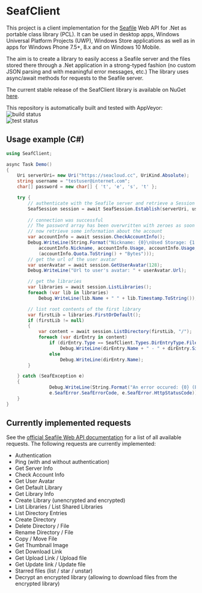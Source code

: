# SeafClient

This project is a client implementation for the [Seafile](https://www.seafile.com) Web API  for .Net as portable class library (PCL).
It can be used in desktop apps, Windows Universal Platform Projects (UWP), Windows Store applications as well as in apps for Windows Phone 7.5+, 8.x and on Windows 10 Mobile.

The aim is to create a library to easily access a Seafile server and the files stored there through a .Net application in a strong-typed fashion (no custom JSON parsing and with meaningful error messages, etc.) The library uses async/await methods for requests to the Seafile server.

The current stable release of the SeafClient library is available on NuGet [here](https://www.nuget.org/packages/SeafClient/).

This repository is automatically built and tested with AppVeyor: <br/>
![build status](https://ci.appveyor.com/api/projects/status/github/renber/seafclient?svg=true) <br/>
![test status](http://teststatusbadge.azurewebsites.net/api/status/renber/seafclient)

## Usage example (C#)

```C#
using SeafClient;

async Task Demo()
{
    Uri serverUri= new Uri("https://seacloud.cc", UriKind.Absolute);
    string username = "testuser@internet.com";
    char[] password = new char[] { 't', 'e', 's', 't' };

    try {
        // authenticate with the Seafile server and retrieve a Session
        SeafSession session = await SeafSession.Establish(serverUri, username, password);
        
        // connection was successful
        // The password array has been overwritten with zeroes as soon as the authentication request was sent
        // now retrieve some information about the account
        var accountInfo = await session.CheckAccountInfo();
        Debug.WriteLine(String.Format("Nickname: {0}\nUsed Storage: {1:d} Bytes\nQuota: {2}",
            accountInfo.Nickname, accountInfo.Usage, accountInfo.Usage, accountInfo.HasUnlimitedSpace ? "unlimited" : 
            (accountInfo.Quota.ToString() + "Bytes")));
        // get the url of the user avatar
        var userAvatar = await session.GetUserAvatar(128);
        Debug.WriteLine("Url to user's avatar: " + userAvatar.Url);

        // get the libraries
        var libraries = await session.ListLibraries();
        foreach (var lib in libraries)
            Debug.WriteLine(lib.Name + " " + lib.Timestamp.ToString());

        // list root contents of the first library
        var firstLib = libraries.FirstOrDefault();
        if (firstLib != null)
        {
            var content = await session.ListDirectory(firstLib, "/");
            foreach (var dirEntry in content)
                if (dirEntry.Type == SeafClient.Types.DirEntryType.File)
                    Debug.WriteLine(dirEntry.Name + " - " + dirEntry.Size.ToString() + " Bytes");
                else
                    Debug.WriteLine(dirEntry.Name);
        }

    } catch (SeafException e)
    {
                Debug.WriteLine(String.Format("An error occured: {0} (ErrorCode: {1} ({2}))", e.Message, 
                e.SeafError.SeafErrorCode, e.SeafError.HttpStatusCode));
    }
}
```

## Currently implemented requests
See the [official Seafile Web API documentation](http://manual.seafile.com/develop/web_api.html) for a list of all available requests. The following requests are currently implemented:

* Authentication
* Ping (with and without authentication)
* Get Server Info
* Check Account Info
* Get User Avatar
* Get Default Library
* Get Library Info
* Create Library (unencrypted and encrypted)
* List Libraries / List Shared Libraries
* List Directory Entries
* Create Directory
* Delete Directory / File
* Rename Directory / File
* Copy / Move File
* Get Thumbnail Image
* Get Download Link
* Get Upload Link / Upload file
* Get Update link / Update file
* Starred files (list / star / unstar)
* Decrypt an encrypted library (allowing to download files from the encrypted library)
